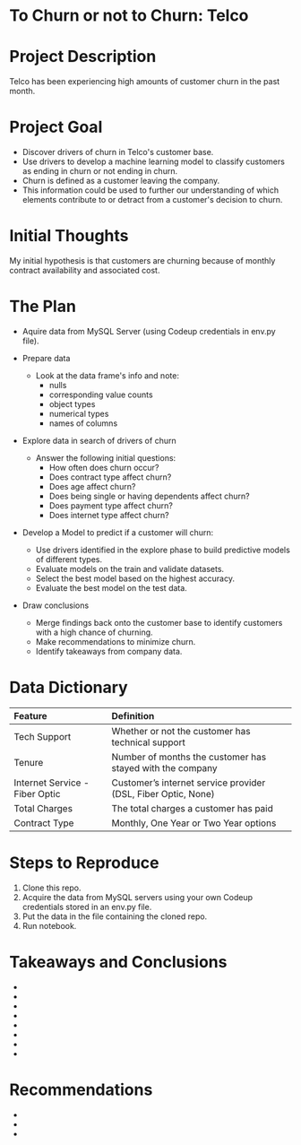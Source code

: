 # To Churn or not to Churn: Telco
# Project Description
 
Telco has been experiencing high amounts of customer churn in the past month. 
 
# Project Goal
 
* Discover drivers of churn in Telco's customer base.
* Use drivers to develop a machine learning model to classify customers as ending in churn or not ending in churn.
* Churn is defined as a customer leaving the company. 
* This information could be used to further our understanding of which elements contribute to or detract from a customer's decision to churn.
 
# Initial Thoughts
 
My initial hypothesis is that customers are churning because of monthly contract availability and associated cost.
 
# The Plan
 
* Aquire data from MySQL Server (using Codeup credentials in env.py file).
 
* Prepare data
   * Look at the data frame's info and note:
		* nulls
		* corresponding value counts
		* object types
		* numerical types
		* names of columns
 
* Explore data in search of drivers of churn
   * Answer the following initial questions:
       * How often does churn occur?
       * Does contract type affect churn?
       * Does age affect churn?
       * Does being single or having dependents affect churn?
       * Does payment type affect churn?
       * Does internet type affect churn?
       
* Develop a Model to predict if a customer will churn:
   * Use drivers identified in the explore phase to build predictive models of different types.
   * Evaluate models on the train and validate datasets.
   * Select the best model based on the highest accuracy.
   * Evaluate the best model on the test data.
 
* Draw conclusions
	* Merge findings back onto the customer base to identify customers with a high chance of churning.
	* Make recommendations to minimize churn.
	* Identify takeaways from company data.	 
 
# Data Dictionary

| Feature | Definition |
|:--------|:-----------|
|Tech Support| Whether or not the customer has technical support|
|Tenure| Number of months the customer has stayed with the company|
|Internet Service - Fiber Optic| Customer’s internet service provider (DSL, Fiber Optic, None)|
|Total Charges| The total charges a customer has paid|
|Contract Type| Monthly, One Year or Two Year options|

# Steps to Reproduce
1) Clone this repo.
2) Acquire the data from MySQL servers using your own Codeup credentials stored in an env.py file.
3) Put the data in the file containing the cloned repo.
4) Run notebook.
 
# Takeaways and Conclusions
* 
* 
* 
* 
* 
* 
* 
* 
 
# Recommendations
* 
* 
* 
